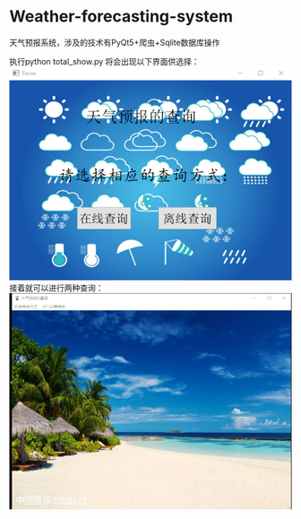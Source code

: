 # Weather-forecasting-system
天气预报系统，涉及的技术有PyQt5+爬虫+Sqlite数据库操作

执行python total_show.py 将会出现以下界面供选择：
![image](https://github.com/shawroad/Weather-forecasting-system/blob/master/images/total.png)
接着就可以进行两种查询：
![image](https://github.com/shawroad/Weather-forecasting-system/blob/master/images/online.png)
